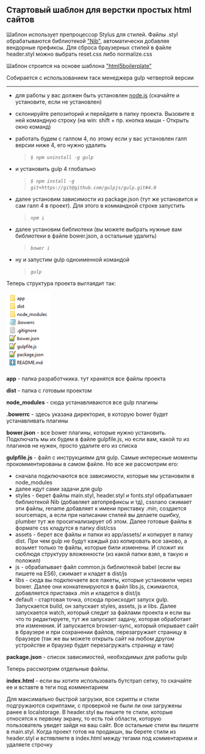 ## Стартовый шаблон для верстки простых html сайтов

Шаблон использует препроцессор Stylus для стилей. 
Файлы .styl обрабатываются библиотекой ["Nib"](http://tj.github.io/nib/), автоматически добавляя вендорные префиксы.
Для сброса браузерных стилей в файле header.styl можно выбрать reset.css либо normalize.css

Шаблон строится на основе шаблона ["html5boilerplate"](https://html5boilerplate.com/)

Собирается с использованием таск менеджера gulp четвертой версии

_______________________________________________

- для работы у вас должен быть установлен [node.js](https://nodejs.org/en/) (скачайте и установите, если не установлен)
- склонируйте репозиторий и перейдите в папку проекта. Вызовите в ней командную строку (на win: shift + пр. кнопка мыши - Открыть окно команд)
- работать будем с галпом 4, по этому если у вас установлен галп версии ниже 4, его нужно удалить
  > *`$ npm uninstall -g gulp`*

- и установить gulp 4 глобально
  > *`$ npm install -g git+https://git@github.com/gulpjs/gulp.git#4.0`*
  
- далее установим зависимости из package.json (тут же установится и сам галп 4 в проект). Для этого в коммандной строке запустить
  > *`npm i`*

- далее установим библиотеки (вы можете выбрать нужные вам библиотеки в файле bower.json, а остальные удалить)
  > *`bower i`*

- ну и запустим gulp одноименной командой
  > *`gulp`*

Теперь структура проекта выглаядит так:

![структура проекта](/project_structure.png)

**app** - папка разработчкика. тут хранятся все файлы проекта

**dist** - папка с готовым проектом

**node_modules** - сюда устанавливаются все gulp плагины

**.bowerrc** - здесь указана директория, в которую bower будет устанавливать плагины

**bower.json** - все bower плагины, которые нужно установить. Подключать мы их будем в файле gulpfile.js, но если вам, какой то из плагинов не нужен, просто удалите его из списка

**gulpfile.js** - файл с инструкциями для gulp. Самые интересные моменты прокомментированы в самом файле. Но все же рассмотрим его:
- сначала подключаются все зависимости, которые мы установили в  node_modules
- далее идут сами задачи для gulp
- styles - берет файлы main.styl, header.styl и fonts.styl обрабатывает библиотекой Nib (добавляет автопрефиксы и тд), cssnano сжимает эти файлы, rename добавляет к имени приставку .min, создается sourcemaps, а если при написании стилей вы делаете ошибку, plumber тут же просигнализирует об этом. Далее готовые файлы в формате css кладутся в папку dist/css
- assets - берет все файлы и папки из app/assets/ и копирует в папку dist. При чем gulp не будут каждый раз копировать все заново, а возьмет только те файлы, которые били изменены. И сложит их сюблюдя структуру вложенности (из какой папки взял, в такую и положил)
- js - обрабатывает файл common.js библиотекой babel (если вы пишете на ES6), сжимает и кладет в dist/js
- libs - сюда вы подключаете все пакеты, которые установили через bower. Далее они конкатенируются в файл libs.js, сжимаются, добавляется приставка .min  и кладется в dist/js
- default - стартовая точка, отсюда происходит запуск gulp. Запускается build, он запускает styles, assets, js и libs. Далее запускается watch, который следит за файлами проекта и если вы что то редактируете, тут же запускает задачу, которая обработает эти изменения. И запускается browser-sync, который открывает сайт в браузере и при сохранении  файлов, перезагружает страницу в браузере (так же вы можете открыть сайт на любом другом устройстве и  браузер будет перезагружать страницу и там)

**package.json** - список зависимостей, необходимых для работы gulp


Теперь рассмотрим отдельные файлы.

**index.html** - если вы хотите использовать бутстрап сетку, то скачайте ее и вставте в теги <style></style> под комментарием <!-- Bootstrap v3.3.4 Grid Styles -->

Для максимально быстрой загрузки, все скрипты и стили подгружаются скриптами, с проверкой не были ли они загружены ранее в localstorage. В header.styl вы пишете те стили, которые относятся к первому экрану, то есть той области, которую пользователь увидет зайдя на ваш сайт. Все остальные стили вы пишете в main.styl. 
Когда проект готов на продакшн, вы берете стили из header.styl и встявляете в index.html между тегами <style></style> под комментарием <!-- Header CSS --> и удаляете строчку <script>loadCSS( "css/header.min.css?ver=1.0.0", false, "all" );</script>
     




